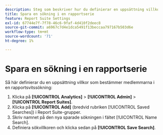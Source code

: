 ```yaml
---
description: Steg som beskriver hur du definierar en uppsättning villkor som bestämmer medlemmarna i en rapportsvitssökning.
title: Spara en sökning i en rapportserie
feature: Report Suite Settings
exl-id: 67744e7f-7f78-46c6-9faf-4d410f2deec8
source-git-commit: a6967c7d4e1dca5491f13beccaa797167b503d6e
workflow-type: tm+mt
source-wordcount: '71'
ht-degree: 1%

---
```


# Spara en sökning i en rapportserie

Så här definierar du en uppsättning villkor som bestämmer medlemmarna i en rapportsvitssökning:

1. Klicka på **[!UICONTROL Analytics]** > **[!UICONTROL Admin]** > **[!UICONTROL Report Suites]**.
1. Klicka på **[!UICONTROL Add]** (bredvid rubriken [!UICONTROL Saved Searches]) i Report Suite-grupper.
1. Skriv namnet på den nya sparade sökningen i fältet [!UICONTROL Name Search].
1. Definiera sökvillkoren och klicka sedan på **[!UICONTROL Save Search]**.
